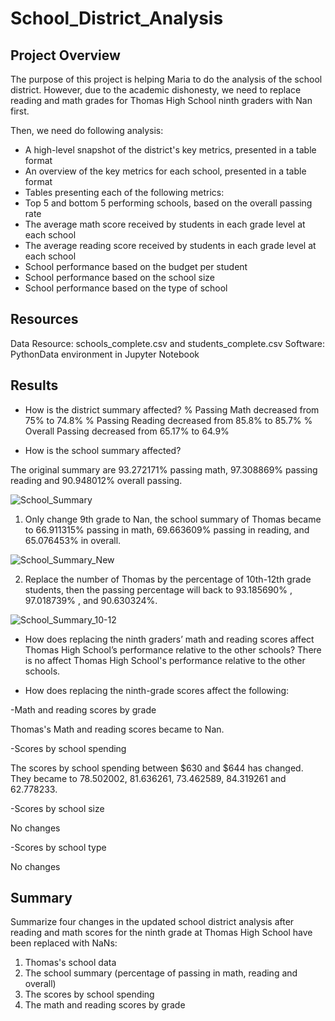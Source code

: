 # School_District_Analysis
## Project Overview
The purpose of this project is helping Maria to do the analysis of the school district. However, due to the academic dishonesty, we need to replace reading and math grades for Thomas High School ninth graders with Nan first.

Then, we need do following analysis:
* A high-level snapshot of the district's key metrics, presented in a table format
* An overview of the key metrics for each school, presented in a table format
* Tables presenting each of the following metrics:
* Top 5 and bottom 5 performing schools, based on the overall passing rate
* The average math score received by students in each grade level at each school
* The average reading score received by students in each grade level at each school
* School performance based on the budget per student
* School performance based on the school size 
* School performance based on the type of school

## Resources
Data Resource: schools_complete.csv and students_complete.csv
Software: PythonData environment in Jupyter Notebook

## Results
* How is the district summary affected?
% Passing Math decreased from 75% to 74.8%
% Passing Reading decreased from 85.8% to 85.7%
% Overall Passing decreased from 65.17% to 64.9%

* How is the school summary affected?

The original summary are  93.272171% passing math,	97.308869% passing reading and	90.948012% overall passing.

![School_Summary](https://user-images.githubusercontent.com/95401877/151116480-856e062a-9c7d-4dfd-8b24-c5387aa72112.png)

1) Only change 9th grade to Nan, the school summary of Thomas became to 66.911315% passing in math,	69.663609% passing in reading, and 65.076453% in overall.

![School_Summary_New](https://user-images.githubusercontent.com/95401877/151116494-1a04513e-0843-4e60-be3f-3e111b984e6e.png)

2) Replace the number of Thomas by the percentage of 10th-12th grade students, then the passing percentage will back to 93.185690% ,	97.018739% , and	90.630324%.

![School_Summary_10-12](https://user-images.githubusercontent.com/95401877/151116540-cdb8d984-9479-4cca-9b38-582c322afeb2.png)

* How does replacing the ninth graders’ math and reading scores affect Thomas High School’s performance relative to the other schools?
There is no affect Thomas High School's performance relative to the other schools.


* How does replacing the ninth-grade scores affect the following:

-Math and reading scores by grade

Thomas's Math and reading scores became to Nan.

-Scores by school spending

The scores by school spending between $630 and $644 has changed. They became to 78.502002, 81.636261, 73.462589, 84.319261	and 62.778233.

-Scores by school size

No changes

-Scores by school type

No changes

## Summary

Summarize four changes in the updated school district analysis after reading and math scores for the ninth grade at Thomas High School have been replaced with NaNs: 
  
1. Thomas's school data 
2. The school summary (percentage of passing in math, reading and overall)
3. The scores by school spending
4. The math and reading scores by grade

